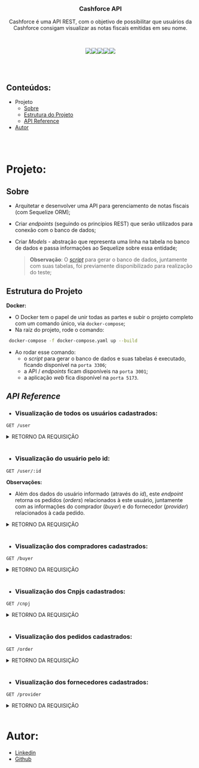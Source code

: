 <br />
<div align="center">
  <h3 align="center">Cashforce API</h3>
  <p align="center">
    Cashforce é uma API REST, com o objetivo de possibilitar que usuários da Cashforce consigam visualizar as notas fiscais emitidas em seu nome.
  </p>
  <br />
  <p><img src="https://camo.githubusercontent.com/a1eae878fdd3d1c1b687992ca74e5cac85f4b68e60a6efaa7bc8dc9883b71229/68747470733a2f2f696d672e736869656c64732e696f2f62616467652f4e6f64652e6a732d3333393933333f7374796c653d666f722d7468652d6261646765266c6f676f3d6e6f6465646f746a73266c6f676f436f6c6f723d7768697465" /><img src="https://camo.githubusercontent.com/0ed8c0157d26ec3dc9806b78077d3f44358b7df649fa9a8a7cedaff07af291d6/68747470733a2f2f696d672e736869656c64732e696f2f62616467652f747970657363726970742d3135373242363f7374796c653d666f722d7468652d6261646765266c6f676f3d54797065736372697074266c6f676f436f6c6f723d7768697465" /><img src="https://camo.githubusercontent.com/7f73136d92799b19be179d1ed87b461120c35ed917c7d5ab59a7606209da7bd3/68747470733a2f2f696d672e736869656c64732e696f2f62616467652f457870726573732e6a732d3030303030303f7374796c653d666f722d7468652d6261646765266c6f676f3d65787072657373266c6f676f436f6c6f723d7768697465" /><img src="https://camo.githubusercontent.com/6c50eb6f911b1bcb4c0b790fb5e908bf896c525685839fa802c41349dcd1c8bf/68747470733a2f2f696d672e736869656c64732e696f2f62616467652f53657175656c697a652d3532423045373f7374796c653d666f722d7468652d6261646765266c6f676f3d53657175656c697a65266c6f676f436f6c6f723d7768697465" /><img src="https://camo.githubusercontent.com/3aa1b49c625e81043375bbbda8a36cda22d9ddaf70a85f74fb5058c637e23c59/68747470733a2f2f696d672e736869656c64732e696f2f62616467652f2d4d6172696144422d62726f776e3f7374796c653d666f722d7468652d6261646765266c6f676f3d4d617269614442266c6f676f436f6c6f723d7768697465" /></p>
</div>
<br />
<br />

## Conteúdos:

- Projeto
  - [Sobre](#sobre)
  - [Estrutura do Projeto](#estrutura-do-projeto)
  - [API Reference](#api-reference)
- [Autor](#autor)

<br />
<br />

# Projeto:

## Sobre

- Arquitetar e desenvolver uma API para gerenciamento de notas fiscais (com Sequelize ORM);
- Criar *endpoints* (seguindo os princípios REST) que serão utilizados para conexão com o banco de dados;
- Criar *Models* - abstração que representa uma linha na tabela no banco de dados e passa informações ao Sequelize sobre essa entidade;

  > **Observação**: O [*script*](../init/db.sql) para gerar o banco de dados, juntamente com suas tabelas, foi previamente disponibilizado para realização do teste;


## Estrutura do Projeto

**Docker:**
- O Docker tem o papel de unir todas as partes e subir o projeto completo com um comando único, via `docker-compose`;
- Na raíz do projeto, rode o comando:
```bash
 docker-compose -f docker-compose.yaml up --build
```

- Ao rodar esse comando:
  - o *script* para gerar o banco de dados e suas tabelas é executado, ficando disponível na `porta 3306`;
  - a API / *endpoints* ficam disponíveis na `porta 3001`;
  - a aplicação *web* fica disponível na `porta 5173`.


## *API Reference*

- ### **Visualização de todos os usuários cadastrados:**

```http
GET /user
```

<details><summary>RETORNO DA REQUISIÇÃO</summary>

```json
[
  {
    "id": 1,
    "name": "ALLAN SOUZA",
    "email": "allan@cashforce.com.br",
    "phoneNumber": null,
    "mobile": null,
    "departament": null,
    "verificationCode": "",
    "emailChecked": 1,
    "createdAt": "2020-10-01T21:31:37.000Z",
    "updatedAt": "2020-10-01T22:41:23.000Z",
    "cashforceAdm": 1
  },
  {
    ...
  }
]
```
</details>

<br />

- ### **Visualização do usuário pelo id:**

```http
GET /user/:id
```

**Observações:**
- Além dos dados do usuário informado (através do *id*), este *endpoint* retorna os pedidos (*orders*) relacionados à este usuário, juntamente com as informações do comprador (*buyer*) e do fornecedor (*provider*) relacionados à cada pedido.

<details><summary>RETORNO DA REQUISIÇÃO</summary>

```json
{
  "id": 1,
  "name": "ALLAN SOUZA",
  "email": "allan@cashforce.com.br",
  "phoneNumber": null,
  "mobile": null,
  "departament": null,
  "verificationCode": "",
  "emailChecked": 1,
  "createdAt": "2020-10-01T21:31:37.000Z",
  "updatedAt": "2020-10-01T22:41:23.000Z",
  "cashforceAdm": 1,
  "orders": [
    {
      "id": 1,
      "orderNfId": "1605181324132",
      "orderNumber": "18153",
      "orderPath": null,
      "orderFileName": null,
      "orderOriginalName": null,
      "emissionDate": "2020-10-30T11:00:00-03:00",
      "pdfFile": null,
      "emitedTo": "22843980000127",
      "nNf": "18153",
      "CTE": "",
      "value": "198450",
      "createdAt": "2020-10-30T17:54:18.000Z",
      "updatedAt": "2020-10-30T17:54:18.000Z",
      "cnpjId": 1,
      "userId": 1,
      "buyerId": 1,
      "providerId": 1,
      "orderStatusBuyer": "0",
      "orderStatusProvider": "0",
      "deliveryReceipt": null,
      "cargoPackingList": null,
      "deliveryCtrc": null,
      "buyers": {
        "id": 1,
        "name": "SACADO 001",
        "tradingName": "SACADO 001 LTDA",
        "cashforceTax": "0",
        "responsibleName": null,
        "responsibleEmail": null,
        "responsiblePosition": null,
        "responsiblePhone": null,
        "responsibleMobile": null,
        "website": null,
        "postalCode": null,
        "address": null,
        "number": null,
        "complement": null,
        "neighborhood": null,
        "city": null,
        "state": null,
        "phoneNumber": null,
        "situation": null,
        "situationDate": null,
        "createdAt": "2020-10-29T21:20:33.000Z",
        "updatedAt": "2020-10-29T21:20:34.000Z",
        "cnpjId": 1,
        "confirm": 1,
        "email": null
      },
      "providers": {
        "id": 1,
        "name": "CEDENTE 002",
        "tradingName": "CEDENTE 002 LTDA",
        "cashforceTax": null,
        "responsibleName": null,
        "responsibleEmail": null,
        "responsiblePosition": null,
        "responsiblePhone": null,
        "responsibleMobile": null,
        "website": null,
        "postalCode": null,
        "address": null,
        "number": null,
        "complement": null,
        "neighborhood": null,
        "city": null,
        "state": null,
        "bank": null,
        "bankAgency": null,
        "account": null,
        "documents": null,
        "phoneNumber": null,
        "situation": null,
        "situationDate": null,
        "createdAt": "2020-10-29T21:22:21.000Z",
        "updatedAt": "2020-10-29T21:22:22.000Z",
        "cnpjId": 2,
        "email": null
      }
    },
    {
      ...
    },
  ],
};
```
</details>
<br />

- ### **Visualização dos compradores cadastrados:**

```http
GET /buyer
```
<details><summary>RETORNO DA REQUISIÇÃO</summary>

```json
[
  {
    "id": 1,
    "name": "SACADO 001",
    "tradingName": "SACADO 001 LTDA",
    "cashforceTax": "0",
    "responsibleName": null,
    "responsibleEmail": null,
    "responsiblePosition": null,
    "responsiblePhone": null,
    "responsibleMobile": null,
    "website": null,
    "postalCode": null,
    "address": null,
    "number": null,
    "complement": null,
    "neighborhood": null,
    "city": null,
    "state": null,
    "phoneNumber": null,
    "situation": null,
    "situationDate": null,
    "createdAt": "2020-10-29T21:20:33.000Z",
    "updatedAt": "2020-10-29T21:20:34.000Z",
    "cnpjId": 1,
    "confirm": 1,
    "email": null
  },
  {
    ...
  }
];
```
</details>
<br />

- ### **Visualização dos Cnpjs cadastrados:**

```http
GET /cnpj
```
<details><summary>RETORNO DA REQUISIÇÃO</summary>

```json
[
  {
    "id": 1,
    "cnpj": "00000000000001",
    "companyType": "2",
    "createdAt": "2020-10-29T21:20:33.000Z",
    "updatedAt": "2020-10-29T21:20:33.000Z"
  },
  {
    ...
  }
];
```
</details>
<br />

- ### **Visualização dos pedidos cadastrados:**

```http
GET /order
```
<details><summary>RETORNO DA REQUISIÇÃO</summary>

```json
[
  {
    "id": 1,
    "orderNfId": "1605181324132",
    "orderNumber": "18153",
    "orderPath": null,
    "orderFileName": null,
    "orderOriginalName": null,
    "emissionDate": "2020-10-30T11:00:00-03:00",
    "pdfFile": null,
    "emitedTo": "22843980000127",
    "nNf": "18153",
    "CTE": "",
    "value": "198450",
    "createdAt": "2020-10-30T17:54:18.000Z",
    "updatedAt": "2020-10-30T17:54:18.000Z",
    "cnpjId": 1,
    "userId": 1,
    "buyerId": 1,
    "providerId": 1,
    "orderStatusBuyer": "0",
    "orderStatusProvider": "0",
    "deliveryReceipt": null,
    "cargoPackingList": null,
    "deliveryCtrc": null
  },
  {
    ...
  }
];
```
</details>
<br />

- ### **Visualização dos fornecedores cadastrados:**

```http
GET /provider
```

<details><summary>RETORNO DA REQUISIÇÃO</summary>

```json
[
  {
    "id": 1,
    "name": "CEDENTE 002",
    "tradingName": "CEDENTE 002 LTDA",
    "cashforceTax": null,
    "responsibleName": null,
    "responsibleEmail": null,
    "responsiblePosition": null,
    "responsiblePhone": null,
    "responsibleMobile": null,
    "website": null,
    "postalCode": null,
    "address": null,
    "number": null,
    "complement": null,
    "neighborhood": null,
    "city": null,
    "state": null,
    "bank": null,
    "bankAgency": null,
    "account": null,
    "documents": null,
    "phoneNumber": null,
    "situation": null,
    "situationDate": null,
    "createdAt": "2020-10-29T21:22:21.000Z",
    "updatedAt": "2020-10-29T21:22:22.000Z",
    "cnpjId": 2,
    "email": null
  },
  {
    ...
  }
];
```
</details>
<br />

# Autor:
- [Linkedin](https://www.linkedin.com/in/fernandaacarvalho/)
- [Github](https://github.com/Fernanda9421)